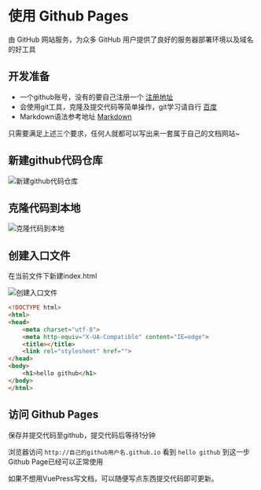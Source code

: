 # 使用 Github Pages

由 GitHub 网站服务，为众多 GitHub 用户提供了良好的服务器部署环境以及域名的好工具

## 开发准备

* 一个github账号，没有的要自己注册一个 [注册地址](https://github.com/)
* 会使用git工具，克隆及提交代码等简单操作，git学习请自行 [百度](https://www.baidu.com/)
* Markdown语法参考地址 [Markdown](https://www.jianshu.com/p/191d1e21f7ed)

只需要满足上述三个要求，任何人就都可以写出来一套属于自己的文档网站~

## 新建github代码仓库

![新建github代码仓库](https://upload-images.jianshu.io/upload_images/7704547-eb33dff4a8eeb625.png?imageMogr2/auto-orient/strip%7CimageView2/2/w/749/format/webp)

## 克隆代码到本地

![克隆代码到本地](https://upload-images.jianshu.io/upload_images/7704547-37f1cc2aa4ce2421.png?imageMogr2/auto-orient/strip%7CimageView2/2/w/951/format/webp)

## 创建入口文件

在当前文件下新建index.html

![创建入口文件](https://upload-images.jianshu.io/upload_images/7704547-de206dbc65d90f09.png?imageMogr2/auto-orient/strip%7CimageView2/2/w/467/format/webp)

``` html
<!DOCTYPE html>
<html>
<head>
    <meta charset="utf-8">
    <meta http-equiv="X-UA-Compatible" content="IE=edge">
    <title></title>
    <link rel="stylesheet" href="">
</head>
<body>
    <h1>hello github</h1>
</body>
</html>
```

## 访问 Github Pages

保存并提交代码至github，提交代码后等待1分钟

浏览器访问 `http://自己的github用户名.github.io` 看到 `hello github` 到这一步 Github Page已经可以正常使用

如果不想用VuePress写文档，可以随便写点东西提交代码即可更新。